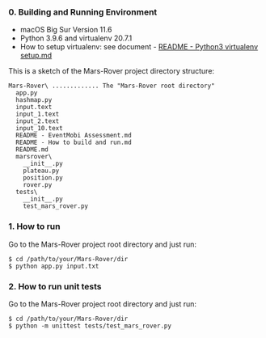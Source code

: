 ### 0. Building and Running Environment
- macOS Big Sur Version 11.6
- Python 3.9.6 and virtualenv 20.7.1
- How to setup virtualenv: see document - [README - Python3 virtualenv setup.md](https://github.com/junehong-Canada/Mars-Rover/blob/main/README%20-%20Python3%20virtualenv%20setup.md)

This is a sketch of the Mars-Rover project directory structure:
```
Mars-Rover\ ............. The "Mars-Rover root directory"
  app.py
  hashmap.py
  input.text
  input_1.text
  input_2.text
  input_10.text
  README - EventMobi Assessment.md
  README - How to build and run.md
  README.md
  marsrover\
    __init__.py
    plateau.py
    position.py
    rover.py
  tests\
    __init__.py
    test_mars_rover.py
```

### 1. How to run
Go to the Mars-Rover project root directory and just run:
```
$ cd /path/to/your/Mars-Rover/dir
$ python app.py input.txt
```

### 2. How to run unit tests
Go to the Mars-Rover project root directory and just run:
```
$ cd /path/to/your/Mars-Rover/dir
$ python -m unittest tests/test_mars_rover.py
```
